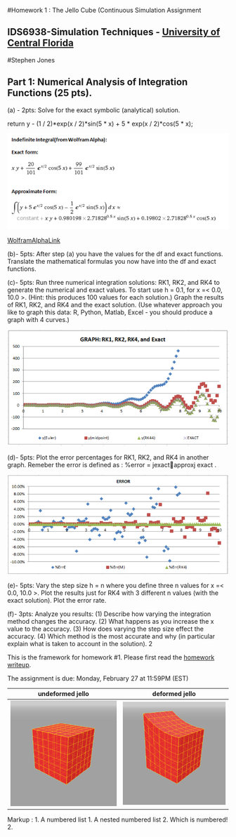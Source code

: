 #Homework 1 : The Jello Cube (Continuous Simulation Assignment
## IDS6938-Simulation Techniques - [University of Central Florida](http://www.ist.ucf.edu/grad/)

#Stephen Jones

## Part 1: Numerical Analysis of Integration Functions (25 pts).

(a) - 2pts: Solve for the exact symbolic (analytical) solution.

return y - (1 / 2)*exp(x / 2)*sin(5 * x) + 5 * exp(x / 2)*cos(5 * x);

 ![](images/HWPart1.PNG?raw=true) 

[WolframAlphaLink](https://www.wolframalpha.com/input/?i=dy+dx+%3D+y-(1%2F2)*+e+%5E(x%2F+2)+*+sin(5x)+%2B+5e+%5E(x%2F+2)+*+cos(5x))

(b)- 5pts: After step (a) you have the values for the df and exact functions. Translate the
mathematical formulas you now have into the df and exact functions.

(c)- 5pts: Run three numerical integration solutions: RK1, RK2, and RK4 to generate the numerical
and exact values. To start use h = 0.1, for x =< 0.0, 10.0 >. (Hint: this produces 100 values
for each solution.) Graph the results of RK1, RK2, and RK4 and the exact solution. (Use whatever
approach you like to graph this data: R, Python, Matlab, Excel - you should produce a graph with
4 curves.)

 ![](images/HW1-1c.PNG?raw=true) 

(d)- 5pts: Plot the error percentages for RK1, RK2, and RK4 in another graph. Remeber the
error is defined as : %error = jexact􀀀approxj
exact .

 ![](images/HW1-1d.PNG?raw=true) 

(e)- 5pts: Vary the step size h = n where you define three n values for x =< 0.0, 10.0 >.
Plot the results just for RK4 with 3 different n values (with the exact solution). Plot the error rate.

(f)- 3pts: Analyze you results: (1) Describe how varying the integration method changes the
accuracy. (2) What happens as you increase the x value to the accuracy. (3) How does varying
the step size effect the accuracy. (4) Which method is the most accurate and why (in particular
explain what is taken to account in the solution).
2

This is the framework for homework #1. Please first read the [homework writeup](HomeWork%231.pdf).

The assignment is due: Monday, February 27 at 11:59PM (EST)

| undeformed jello  | deformed jello |
| ------------- | ------------- |
| ![](images/undeformed3.png?raw=true)  | ![](images/deformed3.png?raw=true) |

 Markup : 1. A numbered list
           1. A nested numbered list
           2. Which is numbered!
          2. 


